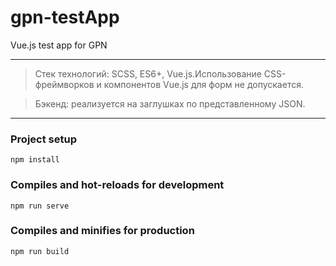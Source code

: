 # gpn-testApp
Vue.js test app for GPN

---

> Стек технологий: SCSS, ES6+, Vue.js.Использование CSS-фреймворков и компонентов Vue.js для форм не допускается.

> Бэкенд: реализуется на заглушках по представленному JSON.

---

### Project setup
```
npm install
```

### Compiles and hot-reloads for development
```
npm run serve
```

### Compiles and minifies for production
```
npm run build
```

